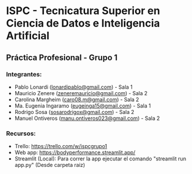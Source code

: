 # ISPC -  Tecnicatura Superior en Ciencia de Datos e Inteligencia Artificial
## Práctica Profesional - Grupo 1

### Integrantes:
- Pablo Lonardi (lonardipablo@gmail.com) - Sala 1
- Mauricio Zenere (zeneremauricio@gmail.com) - Sala 2
- Carolina Margheim (caro08.m@gmail.com) - Sala 2
- Ma. Eugenia Ingaramo (eugeinga15@gmail.com) - Sala 1
- Rodrigo Sosa (sosarodrigox@gmail.com) - Sala 2
- Manuel Ontiveros (manu.ontiveros023@gmail.com) - Sala 2

### Recursos:
- Trello: https://trello.com/w/ispcgrupo1
- Web app: https://bodyperformance.streamlit.app/
- Streamlit (Local): Para correr la app ejecutar el comando "streamlit run app.py" (Desde carpeta raiz)
